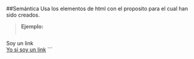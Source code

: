 ##Semántica
Usa los elementos de html con el proposito para el cual han sido creados.

>**Ejemplo:**
>```html
<!-- No Recomendado -->
<div onclick="redireccionarInicio();">Soy un link</div>
<!-- Recomendado -->
<a href="/inicio" title="un link">Yo si soy un link</a>
```

